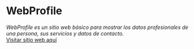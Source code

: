 # WebProfile   
*WebProfile es un sitio web básico para mostrar los datos profesionales de una persona, sus servicios y datos de contacto.*  
[Visitar sitio web aquí](https://richardc-dev.github.io/webProfile/)
